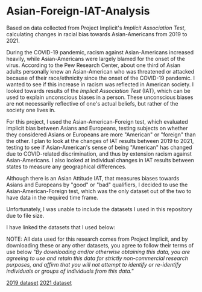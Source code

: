 # Asian-Foreign-IAT-Analysis
Based on data collected from Project Implicit's _Implicit Association Test_, calculating changes in racial bias towards Asian-Americans from 2019 to 2021. 

During the COVID-19 pandemic, racism against Asian-Americans increased heavily, while Asian-Americans were largely blamed for the onset of the virus. According to the Pew Research Center, about one third of Asian adults personally knew an Asian-American who was threatened or attacked because of their race/ethnicity since the onset of the COVID-19 pandemic. I wanted to see if this increase in racism was reflected in American society. I looked towards results of the _Implicit Association Test_ (IAT), which can be used to explain unconscious biases in a person. These unconscious biases are not necessarily reflective of one's actual beliefs, but rather of the society one lives in.

For this project, I used the Asian-American-Foreign test, which evaluated implicit bias between Asians and Europeans, testing subjects on whether they considered Asians or Europeans are more "American" or "foreign" than the other. I plan to look at the changes of IAT results between 2019 to 2021, testing to see if Asian-American's sense of being "American" has changed due to COVID-related discrimination, and thus by extension racism against Asian-Americans. I also looked at individual changes in IAT results between states to measure any geographical differences.

Although there is an Asian Attitude IAT, that measures biases towards Asians and Europeans by "good" or "bad" qualifiers, I decided to use the Asian-American-Foreign test, which was the only dataset out of the two to have data in the required time frame.

Unfortunately, I was unable to include the datasets I used in this repository due to file size.


I have linked the datasets that I used below:

NOTE: All data used for this research comes from Project Implicit, and by downloading these or any other datasets, you agree to follow their terms of use below
_"By downloading and/or otherwise obtaining this data, you are agreeing to use and retain this data for strictly non-commercial research purposes, and affirm that you will not attempt to identify or re-identify individuals or groups of individuals from this data."_

[2019 dataset]([url](https://osf.io/qhtca))
[2021 dataset]([url](https://osf.io/7j89k))
